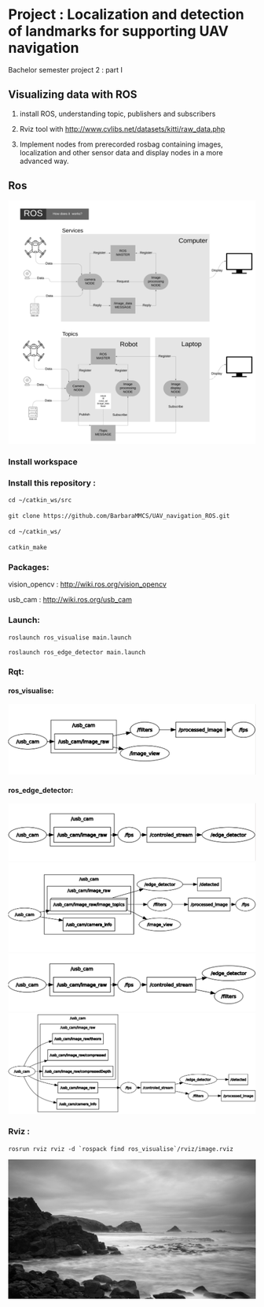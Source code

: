 # Project : Localization and detection of landmarks for supporting UAV navigation

Bachelor semester project 2 : part I

## Visualizing data with ROS

1. install ROS, understanding topic, publishers and subscribers

2. Rviz tool with http://www.cvlibs.net/datasets/kitti/raw_data.php

3. Implement nodes from prerecorded rosbag containing images, localization and other sensor data and display nodes in a more advanced way.

## Ros

<img src="files/file.png" width="1080">
          
### Install workspace

### Install this repository :
```
cd ~/catkin_ws/src

git clone https://github.com/BarbaraMMCS/UAV_navigation_ROS.git

cd ~/catkin_ws/

catkin_make

```
### Packages: 

vision_opencv : http://wiki.ros.org/vision_opencv

usb_cam : http://wiki.ros.org/usb_cam

### Launch:
```
roslaunch ros_visualise main.launch
```
```
roslaunch ros_edge_detector main.launch
```
### Rqt: 
#### ros_visualise:
<img src="files/rqt.png">

#### ros_edge_detector:
<img src="files/edge.png">
<img src="files/detected.png">
<img src="files/both.png">
<img src="files/all.png">


### Rviz :
```
rosrun rviz rviz -d `rospack find ros_visualise`/rviz/image.rviz
```
<img src="files/image.png">

